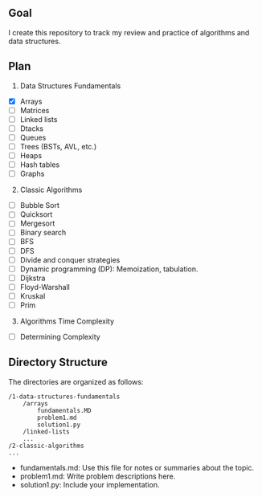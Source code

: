 ## Goal

I create this repository to track my review and practice of algorithms and data structures.

## Plan

1. Data Structures Fundamentals

- [x] Arrays
- [ ] Matrices
- [ ] Linked lists
- [ ] Dtacks
- [ ] Queues
- [ ] Trees (BSTs, AVL, etc.)
- [ ] Heaps
- [ ] Hash tables
- [ ] Graphs

2. Classic Algorithms

- [ ] Bubble Sort
- [ ] Quicksort
- [ ] Mergesort
- [ ] Binary search
- [ ] BFS
- [ ] DFS
- [ ] Divide and conquer strategies
- [ ] Dynamic programming (DP): Memoization, tabulation.
- [ ] Dijkstra
- [ ] Floyd-Warshall
- [ ] Kruskal
- [ ] Prim

3. Algorithms Time Complexity

- [ ] Determining Complexity

## Directory Structure

The directories are organized as follows:

```
/1-data-structures-fundamentals
    /arrays
        fundamentals.MD
        problem1.md
        solution1.py
    /linked-lists
    ...
/2-classic-algorithms
...

```

- fundamentals.md: Use this file for notes or summaries about the topic.
- problem1.md: Write problem descriptions here.
- solution1.py: Include your implementation.
